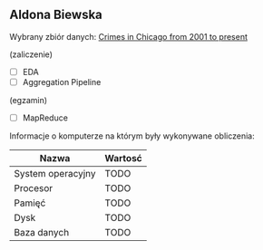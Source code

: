 ## Aldona Biewska


Wybrany zbiór danych: [Crimes in Chicago from 2001 to present](https://data.cityofchicago.org/Public-Safety/Crimes-2001-to-present/ijzp-q8t2)

(zaliczenie)

- [ ] EDA
- [ ] Aggregation Pipeline

(egzamin)

- [ ] MapReduce

Informacje o komputerze na którym były wykonywane obliczenia:

| Nazwa                 | Wartosć    |
|-----------------------|------------|
| System operacyjny     | TODO |    
| Procesor              | TODO |
| Pamięć                | TODO |
| Dysk                  | TODO |
| Baza danych           | TODO |
